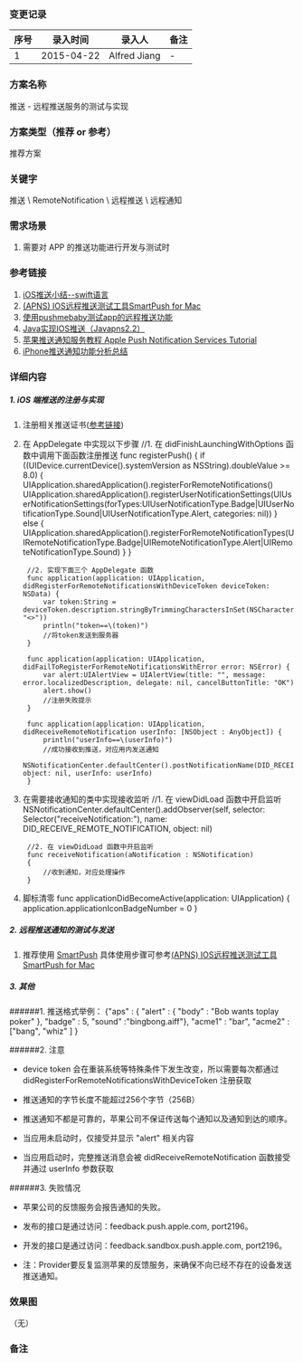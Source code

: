 ### 变更记录
| 序号 | 录入时间 | 录入人 | 备注 |
| -- | -- | -- | -- |
| 1 | 2015-04-22 | Alfred Jiang | - |

### 方案名称
推送 - 远程推送服务的测试与实现

### 方案类型（推荐 or 参考）
推荐方案

### 关键字
推送 \ RemoteNotification \ 远程推送 \ 远程通知

### 需求场景
1. 需要对 APP 的推送功能进行开发与测试时

### 参考链接
1. [iOS推送小结--swift语言](http://www.cnblogs.com/maple023/p/4277505.html)
2. [(APNS) IOS远程推送测试工具SmartPush for Mac](http://www.cocoachina.com/bbs/read.php?tid-288780.html)
3. [使用pushmebaby测试app的远程推送功能](http://blog.diveinedu.net/pushmebaby_apns_notification/)
4. [Java实现IOS推送（Javapns2.2）](http://www.cnblogs.com/lihaozy/archive/2013/03/13/2957904.html)
5. [苹果推送通知服务教程 Apple Push Notification Services Tutorial](http://www.cnblogs.com/gpwzw/archive/2012/03/31/apple_push_notification_services_tutorial_part_1-2.html)
6. [iPhone推送通知功能分析总结](http://mtoou.info/iphone-tuisong/)

### 详细内容

##### 1. iOS 端推送的注册与实现

1. 注册相关推送证书([参考链接](http://www.cnblogs.com/maple023/p/4277505.html))

2. 在 AppDelegate 中实现以下步骤
        //1. 在 didFinishLaunchingWithOptions 函数中调用下面函数注册推送
        func registerPush()
        {
            if ((UIDevice.currentDevice().systemVersion as NSString).doubleValue >= 8.0) {
                UIApplication.sharedApplication().registerForRemoteNotifications()
                UIApplication.sharedApplication().registerUserNotificationSettings(UIUserNotificationSettings(forTypes:UIUserNotificationType.Badge|UIUserNotificationType.Sound|UIUserNotificationType.Alert, categories: nil))
            }
            else {
                UIApplication.sharedApplication().registerForRemoteNotificationTypes(UIRemoteNotificationType.Badge|UIRemoteNotificationType.Alert|UIRemoteNotificationType.Sound)
            }
        }

        //2. 实现下面三个 AppDelegate 函数
        func application(application: UIApplication, didRegisterForRemoteNotificationsWithDeviceToken deviceToken: NSData) {
            var token:String = deviceToken.description.stringByTrimmingCharactersInSet(NSCharacterSet(charactersInString: "<>"))
            println("token==\(token)")
            //将token发送到服务器
        }

        func application(application: UIApplication, didFailToRegisterForRemoteNotificationsWithError error: NSError) {
            var alert:UIAlertView = UIAlertView(title: "", message: error.localizedDescription, delegate: nil, cancelButtonTitle: "OK")
            alert.show()
            //注册失败提示
        }

        func application(application: UIApplication, didReceiveRemoteNotification userInfo: [NSObject : AnyObject]) {
            println("userInfo==\(userInfo)")
            //成功接收到推送，对应用内发送通知
            NSNotificationCenter.defaultCenter().postNotificationName(DID_RECEIVE_REMOTE_NOTIFICATION, object: nil, userInfo: userInfo)
        }

3. 在需要接收通知的类中实现接收监听
        //1. 在 viewDidLoad 函数中开启监听
        NSNotificationCenter.defaultCenter().addObserver(self, selector: Selector("receiveNotification:"), name: DID_RECEIVE_REMOTE_NOTIFICATION, object: nil)

        //2. 在 viewDidLoad 函数中开启监听
        func receiveNotification(aNotification : NSNotification)
        {
            //收到通知，对应处理操作
        }

4. 脚标清零
        func applicationDidBecomeActive(application: UIApplication) {
             application.applicationIconBadgeNumber = 0
        }

##### 2. 远程推送通知的测试与发送

1. 推荐使用 [SmartPush](https://github.com/shaojiankui/SmartPush) 具体使用步骤可参考[(APNS) IOS远程推送测试工具SmartPush for Mac ](http://www.cocoachina.com/bbs/read.php?tid-288780.html)

##### 3. 其他

######1. 推送格式举例：
    {"aps" : { "alert" : { "body" : "Bob wants toplay poker" }, "badge" : 5, "sound" :"bingbong.aiff"},    "acme1" : "bar", "acme2" : ["bang",  "whiz" ] }

######2. 注意

* device token 会在重装系统等特殊条件下发生改变，所以需要每次都通过 didRegisterForRemoteNotificationsWithDeviceToken 注册获取

* 推送通知的字节长度不能超过256个字节（256B）

* 推送通知不都是可靠的，苹果公司不保证传送每个通知以及通知到达的顺序。

* 当应用未启动时，仅接受并显示 "alert" 相关内容

* 当应用启动时，完整推送消息会被 didReceiveRemoteNotification 函数接受并通过 userInfo 参数获取

######3. 失败情况

* 苹果公司的反馈服务会报告通知的失败。

* 发布的接口是通过访问：feedback.push.apple.com, port2196。

* 开发的接口是通过访问：feedback.sandbox.push.apple.com, port2196。

* 注：Provider要反复监测苹果的反馈服务，来确保不向已经不存在的设备发送推送通知。

### 效果图
（无）

### 备注


